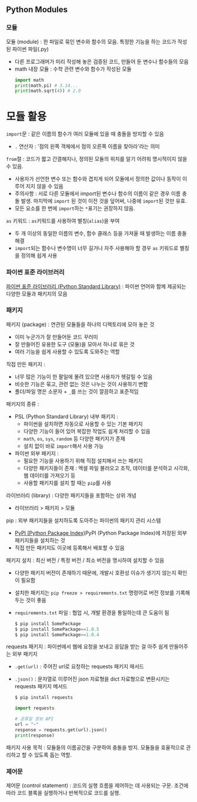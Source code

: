 ## Python Modules

### 모듈

모듈 (module) : 한 파일로 묶인 변수와 함수의 모음. 특정한 기능을 하는 코드가 작성된 파이썬 파일(.py)
- 다른 프로그래머가 미리 작성해 놓은 검증된 코드, 만들어 둔 변수나 함수들의 모음
- math 내장 모듈 : 수학 관련 변수와 함수가 작성된 모듈
    ```python
    import math
    print(math.pi) # 3.14...
    print(math.sqrt(4)) # 2.0
    ```

# 모듈 활용

`import`문 : 같은 이름의 함수가 여러 모듈에 있을 때 충돌을 방지할 수 있음
- `.` 연산자 : '점의 왼쪽 객체에서 점의 오른쪽 이름을 찾아라'라는 의미

`from`절 : 코드가 짧고 간결해지나, 정의된 모듈의 위치를 알기 어려워 명시적이지 않을 수 있음.
- 사용자가 선언한 변수 또는 함수와 겹치게 되어 모듈에서 정의한 값이나 동작이 이루어 지지 않을 수 있음
- 주의사항 : 서로 다른 모듈에서 import된 변수나 함수의 이름이 같은 경우 이름 충돌 발생. 마지막에 `import` 된 것이 이전 것을 덮어써, 나중에 `import`된 것만 유효.
- 모든 요소를 한 번에 `import`하는 `*`표기는 권장하지 않음.

`as` 키워드 : `as`키워드를 사용하여 별칭(`alias`)을 부여
- 두 개 이상의 동일한 이름의 변수, 함수 클래스 등을 가져올 때 발생하는 이름 충돌 해결
- `import`되는 함수나 변수명이 너무 길거나 자주 사용해야 할 경우 `as` 키워드로 별칭을 정의해 쉽게 사용

### 파이썬 표준 라이브러리

[파이썬 표준 라이브러리 (Python Standard Library)](https://docs.python.org/ko/3/library/index.html) : 파이썬 언어와 함께 제공되는 다양한 모듈과 패키지의 모음

### 패키지

패키지 (package) : 연관된 모듈들을 하나의 디렉토리에 모아 놓은 것
- 이미 누군가가 잘 만들어둔 코드 꾸러미
- 잘 만들어진 유용한 도구 (모듈)을 모아서 하나로 묶은 것
- 여러 기능을 쉽게 사용할 수 있도록 도와주는 역할

직접 만든 패키지 : 
- 너무 많은 기능이 한 팔일에 몰려 있으면 사용자가 헷갈릴 수 있음
- 비슷한 기능은 묶고, 관련 없는 것은 나누는 것이 사용하기 변함
- 폴더/파일 명은 소문자 + `_`를 쓰는 것이 깔끔하고 표준적임

패키지의 종류 : 
- PSL (Python Standard Library) 내부 패키지 : 
  - 파이썬을 설치하면 자동으로 사용할 수 있는 기본 패키지
  - 다양한 기능이 들어 있어 복잡한 작업도 쉽게 처리할 수 있음
  - `math`, `os`, `sys`, `random` 등 다양한 패키지가 존재
  - 설치 없이 바로 `import`해서 사용 가능
- 파이썬 외부 패키지 : 
  - 필요한 기능을 사용하기 위해 직접 설치해서 쓰는 패키지
  - 다양한 패키지들이 존재 : 엑셀 파일 불러오고 조작, 데이터를 분석하고 시각화, 웹 데이터를 가져오기 등
  - 사용할 패키지를 설치 할 때는 `pip`를 사용

라이브러리 (library) : 다양한 패키지들을 포함하는 상위 개념
- 라이브러리 > 패키지 > 모듈

pip : 외부 패키지들을 설치하도록 도아주는 파이썬의 패키지 관리 시스템
- [PyPI (Python Package Index)](https://pypi.org)PyPI (Python Package Index)에 저장된 외부 패키지들을 설치하는 것
- 직접 만든 패키지도 이곳에 등록해서 배포할 수 있음

패키지 설치 : 최신 버전 / 특정 버전 / 최소 버전을 명시하여 설치할 수 있음
- 다양한 패키지 버전이 존재하기 때문에, 개발시 호환성 이슈가 생기지 않는지 확인이 필요함
- 설치한 패키지는 `pip freeze > requirements.txt` 명령어로 버전 정보를 기록해두는 것이 좋음
- `requirements.txt` 파일 : 협업 시, 개발 환경을 통일하는데 큰 도움이 됨

    ```python
    $ pip install SomePackage
    $ pip install SomePackage==1.0.5
    $ pip install SomePackage>=1.0.4
    ```
requests 패키지 : 파이썬에서 웹에 요청을 보내고 응답을 받는 걸 아주 쉽게 만들어주는 외부 패키지
- `.get(url)` : 주어진 url로 요청하는 requests 패키지 매서드
- `.json()` : 문자열로 이루어진 json 자료형을 dict 자료형으로 변환시키는 requests 패키지 메서드

    ```python
    $ pip install requests

    import requests

    # 공휴일 정보 API
    url = "~"
    response = requests.get(url).json()
    print(response)
    ```

패키지 사용 목적 : 모듈들의 이름공간을 구분하여 충돌을 방지. 모듈들을 효율적으로 관리하고 할 수 있도록 돕는 역할.

### 제어문

제어문 (control statement) : 코드의 실행 흐름을 제어하는 데 사용되는 구문. 조건에 따라 코드 블록을 실행하거나 반복적으로 코드를 실행.


